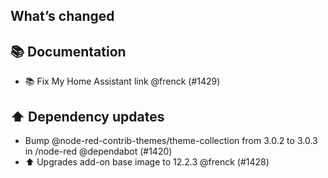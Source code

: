 ## What’s changed

## 📚 Documentation

- 📚 Fix My Home Assistant link @frenck (#1429)

## ⬆️ Dependency updates

- Bump @node-red-contrib-themes/theme-collection from 3.0.2 to 3.0.3 in /node-red @dependabot (#1420)
- ⬆️ Upgrades add-on base image to 12.2.3 @frenck (#1428)
